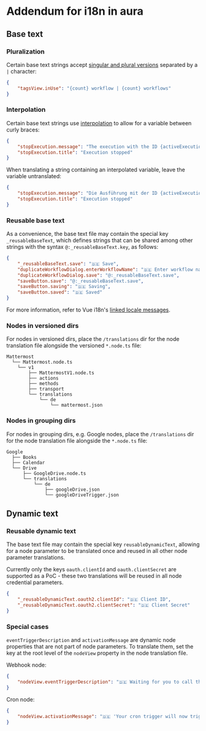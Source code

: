# Addendum for i18n in aura

## Base text

### Pluralization

Certain base text strings accept [singular and plural versions](https://kazupon.github.io/vue-i18n/guide/pluralization.html) separated by a `|` character:

```json
{
	"tagsView.inUse": "{count} workflow | {count} workflows"
}
```

### Interpolation

Certain base text strings use [interpolation](https://kazupon.github.io/vue-i18n/guide/formatting.html#named-formatting) to allow for a variable between curly braces:

```json
{
	"stopExecution.message": "The execution with the ID {activeExecutionId} got stopped!",
	"stopExecution.title": "Execution stopped"
}
```

When translating a string containing an interpolated variable, leave the variable untranslated:

```json
{
	"stopExecution.message": "Die Ausführung mit der ID {activeExecutionId} wurde gestoppt",
	"stopExecution.title": "Execution stopped"
}
```

### Reusable base text

As a convenience, the base text file may contain the special key `_reusableBaseText`, which defines strings that can be shared among other strings with the syntax `@:_reusableBaseText.key`, as follows:

```json
{
	"_reusableBaseText.save": "🇩🇪 Save",
	"duplicateWorkflowDialog.enterWorkflowName": "🇩🇪 Enter workflow name",
	"duplicateWorkflowDialog.save": "@:_reusableBaseText.save",
	"saveButton.save": "@:_reusableBaseText.save",
	"saveButton.saving": "🇩🇪 Saving",
	"saveButton.saved": "🇩🇪 Saved"
}
```

For more information, refer to Vue i18n's [linked locale messages](https://kazupon.github.io/vue-i18n/guide/messages.html#linked-locale-messages).

### Nodes in versioned dirs

For nodes in versioned dirs, place the `/translations` dir for the node translation file alongside the versioned `*.node.ts` file:

```
Mattermost
  └── Mattermost.node.ts
    └── v1
        ├── MattermostV1.node.ts
        ├── actions
        ├── methods
        ├── transport
        └── translations
            └── de
                └── mattermost.json
```

### Nodes in grouping dirs

For nodes in grouping dirs, e.g. Google nodes, place the `/translations` dir for the node translation file alongside the `*.node.ts` file:

```
Google
  ├── Books
  ├── Calendar
  └── Drive
      ├── GoogleDrive.node.ts
      └── translations
          └── de
              ├── googleDrive.json
              └── googleDriveTrigger.json
```

## Dynamic text

### Reusable dynamic text

The base text file may contain the special key `reusableDynamicText`, allowing for a node parameter to be translated once and reused in all other node parameter translations.

Currently only the keys `oauth.clientId` and `oauth.clientSecret` are supported as a PoC - these two translations will be reused in all node credential parameters.

```json
{
	"_reusableDynamicText.oauth2.clientId": "🇩🇪 Client ID",
	"_reusableDynamicText.oauth2.clientSecret": "🇩🇪 Client Secret"
}
```

### Special cases

`eventTriggerDescription` and `activationMessage` are dynamic node properties that are not part of node parameters. To translate them, set the key at the root level of the `nodeView` property in the node translation file.

Webhook node:

```json
{
	"nodeView.eventTriggerDescription": "🇩🇪 Waiting for you to call the Test URL"
}
```

Cron node:

```json
{
	"nodeView.activationMessage": "🇩🇪 'Your cron trigger will now trigger executions on the schedule you have defined."
}
```
